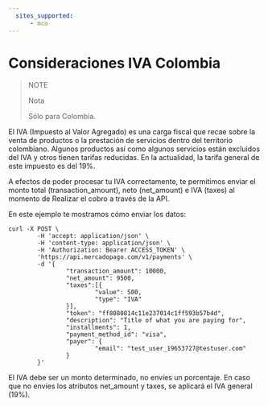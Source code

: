 ```yaml
---
  sites_supported:
      - mco
---
```


# Consideraciones IVA Colombia

> NOTE
>
> Nota
>
> Sólo para Colombia.

El IVA (Impuesto al Valor Agregado) es una carga fiscal que recae sobre la venta de productos o la prestación de servicios dentro del territorio colombiano. Algunos productos así como algunos servicios están excluidos del IVA y otros tienen tarifas reducidas. En la actualidad, la tarifa general de este impuesto es del 19%.

A efectos de poder procesar tu IVA correctamente, te permitimos enviar el monto total (transaction_amount), neto (net_amount) e IVA (taxes) al momento de Realizar el cobro a través de la API.

En este ejemplo te mostramos cómo enviar los datos:

```curl
curl -X POST \
        -H 'accept: application/json' \
        -H 'content-type: application/json' \
        -H 'Authorization: Bearer ACCESS_TOKEN' \
        'https://api.mercadopago.com/v1/payments' \
        -d '{
                "transaction_amount": 10000,
                "net_amount": 9500,
                "taxes":[{
                        "value": 500,
                        "type": "IVA"
                }],
                "token": "ff8080814c11e237014c1ff593b57b4d",
                "description": "Title of what you are paying for",
                "installments": 1,
                "payment_method_id": "visa",
                "payer": {
                        "email": "test_user_19653727@testuser.com"
                }
        }'
```

El IVA debe ser un monto determinado, no envíes un porcentaje. En caso que no envíes los atributos net_amount y taxes, se aplicará el IVA general (19%).
